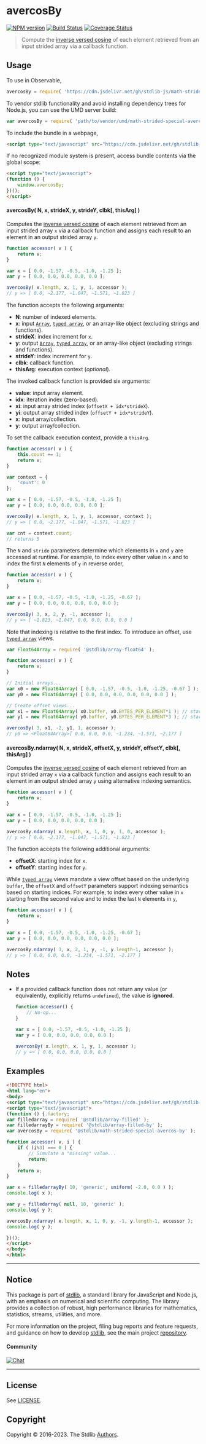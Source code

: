 <!--

@license Apache-2.0

Copyright (c) 2021 The Stdlib Authors.

Licensed under the Apache License, Version 2.0 (the "License");
you may not use this file except in compliance with the License.
You may obtain a copy of the License at

   http://www.apache.org/licenses/LICENSE-2.0

Unless required by applicable law or agreed to in writing, software
distributed under the License is distributed on an "AS IS" BASIS,
WITHOUT WARRANTIES OR CONDITIONS OF ANY KIND, either express or implied.
See the License for the specific language governing permissions and
limitations under the License.

-->

<!-- lint disable maximum-heading-length -->

# avercosBy

[![NPM version][npm-image]][npm-url] [![Build Status][test-image]][test-url] [![Coverage Status][coverage-image]][coverage-url] <!-- [![dependencies][dependencies-image]][dependencies-url] -->

> Compute the [inverse versed cosine][@stdlib/math/base/special/avercos] of each element retrieved from an input strided array via a callback function.

<section class="intro">

</section>

<!-- /.intro -->



<section class="usage">

## Usage

To use in Observable,

```javascript
avercosBy = require( 'https://cdn.jsdelivr.net/gh/stdlib-js/math-strided-special-avercos-by@umd/browser.js' )
```

To vendor stdlib functionality and avoid installing dependency trees for Node.js, you can use the UMD server build:

```javascript
var avercosBy = require( 'path/to/vendor/umd/math-strided-special-avercos-by/index.js' )
```

To include the bundle in a webpage,

```html
<script type="text/javascript" src="https://cdn.jsdelivr.net/gh/stdlib-js/math-strided-special-avercos-by@umd/browser.js"></script>
```

If no recognized module system is present, access bundle contents via the global scope:

```html
<script type="text/javascript">
(function () {
    window.avercosBy;
})();
</script>
```

#### avercosBy( N, x, strideX, y, strideY, clbk\[, thisArg] )

Computes the [inverse versed cosine][@stdlib/math/base/special/avercos] of each element retrieved from an input strided array `x` via a callback function and assigns each result to an element in an output strided array `y`.

```javascript
function accessor( v ) {
    return v;
}

var x = [ 0.0, -1.57, -0.5, -1.0, -1.25 ];
var y = [ 0.0, 0.0, 0.0, 0.0, 0.0 ];

avercosBy( x.length, x, 1, y, 1, accessor );
// y => [ 0.0, ~2.177, ~1.047, ~1.571, ~1.823 ]
```

The function accepts the following arguments:

-   **N**: number of indexed elements.
-   **x**: input [`Array`][mdn-array], [`typed array`][mdn-typed-array], or an array-like object (excluding strings and functions).
-   **strideX**: index increment for `x`.
-   **y**: output [`Array`][mdn-array], [`typed array`][mdn-typed-array], or an array-like object (excluding strings and functions).
-   **strideY**: index increment for `y`.
-   **clbk**: callback function.
-   **thisArg**: execution context (_optional_).

The invoked callback function is provided six arguments:

-   **value**: input array element.
-   **idx**: iteration index (zero-based).
-   **xi**: input array strided index (`offsetX + idx*strideX`).
-   **yi**: output array strided index (`offsetY + idx*strideY`).
-   **x**: input array/collection.
-   **y**: output array/collection.

To set the callback execution context, provide a `thisArg`.

```javascript
function accessor( v ) {
    this.count += 1;
    return v;
}

var context = {
    'count': 0
};

var x = [ 0.0, -1.57, -0.5, -1.0, -1.25 ];
var y = [ 0.0, 0.0, 0.0, 0.0, 0.0 ];

avercosBy( x.length, x, 1, y, 1, accessor, context );
// y => [ 0.0, ~2.177, ~1.047, ~1.571, ~1.823 ]

var cnt = context.count;
// returns 5
```

The `N` and `stride` parameters determine which elements in `x` and `y` are accessed at runtime. For example, to index every other value in `x` and to index the first `N` elements of `y` in reverse order,

```javascript
function accessor( v ) {
    return v;
}

var x = [ 0.0, -1.57, -0.5, -1.0, -1.25, -0.67 ];
var y = [ 0.0, 0.0, 0.0, 0.0, 0.0, 0.0 ];

avercosBy( 3, x, 2, y, -1, accessor );
// y => [ ~1.823, ~1.047, 0.0, 0.0, 0.0, 0.0 ]
```

Note that indexing is relative to the first index. To introduce an offset, use [`typed array`][mdn-typed-array] views.

```javascript
var Float64Array = require( '@stdlib/array-float64' );

function accessor( v ) {
    return v;
}

// Initial arrays...
var x0 = new Float64Array( [ 0.0, -1.57, -0.5, -1.0, -1.25, -0.67 ] );
var y0 = new Float64Array( [ 0.0, 0.0, 0.0, 0.0, 0.0, 0.0 ] );

// Create offset views...
var x1 = new Float64Array( x0.buffer, x0.BYTES_PER_ELEMENT*1 ); // start at 2nd element
var y1 = new Float64Array( y0.buffer, y0.BYTES_PER_ELEMENT*3 ); // start at 4th element

avercosBy( 3, x1, -2, y1, 1, accessor );
// y0 => <Float64Array>[ 0.0, 0.0, 0.0, ~1.234, ~1.571, ~2.177 ]
```

#### avercosBy.ndarray( N, x, strideX, offsetX, y, strideY, offsetY, clbk\[, thisArg] )

Computes the [inverse versed cosine][@stdlib/math/base/special/avercos] of each element retrieved from an input strided array `x` via a callback function and assigns each result to an element in an output strided array `y` using alternative indexing semantics.

```javascript
function accessor( v ) {
    return v;
}

var x = [ 0.0, -1.57, -0.5, -1.0, -1.25 ];
var y = [ 0.0, 0.0, 0.0, 0.0, 0.0 ];

avercosBy.ndarray( x.length, x, 1, 0, y, 1, 0, accessor );
// y => [ 0.0, ~2.177, ~1.047, ~1.571, ~1.823 ]
```

The function accepts the following additional arguments:

-   **offsetX**: starting index for `x`.
-   **offsetY**: starting index for `y`.

While [`typed array`][mdn-typed-array] views mandate a view offset based on the underlying `buffer`, the `offsetX` and `offsetY` parameters support indexing semantics based on starting indices. For example, to index every other value in `x` starting from the second value and to index the last `N` elements in `y`,

```javascript
function accessor( v ) {
    return v;
}

var x = [ 0.0, -1.57, -0.5, -1.0, -1.25, -0.67 ];
var y = [ 0.0, 0.0, 0.0, 0.0, 0.0, 0.0 ];

avercosBy.ndarray( 3, x, 2, 1, y, -1, y.length-1, accessor );
// y => [ 0.0, 0.0, 0.0, ~1.234, ~1.571, ~2.177 ]
```

</section>

<!-- /.usage -->

<section class="notes">

## Notes

-   If a provided callback function does not return any value (or equivalently, explicitly returns `undefined`), the value is **ignored**.

    ```javascript
    function accessor() {
        // No-op...
    }

    var x = [ 0.0, -1.57, -0.5, -1.0, -1.25 ];
    var y = [ 0.0, 0.0, 0.0, 0.0, 0.0 ];

    avercosBy( x.length, x, 1, y, 1, accessor );
    // y => [ 0.0, 0.0, 0.0, 0.0, 0.0 ]
    ```

</section>

<!-- /.notes -->

<section class="examples">

## Examples

<!-- eslint no-undef: "error" -->

```html
<!DOCTYPE html>
<html lang="en">
<body>
<script type="text/javascript" src="https://cdn.jsdelivr.net/gh/stdlib-js/random-base-uniform@umd/browser.js"></script>
<script type="text/javascript">
(function () {.factory;
var filledarray = require( '@stdlib/array-filled' );
var filledarrayBy = require( '@stdlib/array-filled-by' );
var avercosBy = require( '@stdlib/math-strided-special-avercos-by' );

function accessor( v, i ) {
    if ( (i%3) === 0 ) {
        // Simulate a "missing" value...
        return;
    }
    return v;
}

var x = filledarrayBy( 10, 'generic', uniform( -2.0, 0.0 ) );
console.log( x );

var y = filledarray( null, 10, 'generic' );
console.log( y );

avercosBy.ndarray( x.length, x, 1, 0, y, -1, y.length-1, accessor );
console.log( y );

})();
</script>
</body>
</html>
```

</section>

<!-- /.examples -->

<!-- Section for related `stdlib` packages. Do not manually edit this section, as it is automatically populated. -->

<section class="related">

</section>

<!-- /.related -->

<!-- Section for all links. Make sure to keep an empty line after the `section` element and another before the `/section` close. -->


<section class="main-repo" >

* * *

## Notice

This package is part of [stdlib][stdlib], a standard library for JavaScript and Node.js, with an emphasis on numerical and scientific computing. The library provides a collection of robust, high performance libraries for mathematics, statistics, streams, utilities, and more.

For more information on the project, filing bug reports and feature requests, and guidance on how to develop [stdlib][stdlib], see the main project [repository][stdlib].

#### Community

[![Chat][chat-image]][chat-url]

---

## License

See [LICENSE][stdlib-license].


## Copyright

Copyright &copy; 2016-2023. The Stdlib [Authors][stdlib-authors].

</section>

<!-- /.stdlib -->

<!-- Section for all links. Make sure to keep an empty line after the `section` element and another before the `/section` close. -->

<section class="links">

[npm-image]: http://img.shields.io/npm/v/@stdlib/math-strided-special-avercos-by.svg
[npm-url]: https://npmjs.org/package/@stdlib/math-strided-special-avercos-by

[test-image]: https://github.com/stdlib-js/math-strided-special-avercos-by/actions/workflows/test.yml/badge.svg?branch=main
[test-url]: https://github.com/stdlib-js/math-strided-special-avercos-by/actions/workflows/test.yml?query=branch:main

[coverage-image]: https://img.shields.io/codecov/c/github/stdlib-js/math-strided-special-avercos-by/main.svg
[coverage-url]: https://codecov.io/github/stdlib-js/math-strided-special-avercos-by?branch=main

<!--

[dependencies-image]: https://img.shields.io/david/stdlib-js/math-strided-special-avercos-by.svg
[dependencies-url]: https://david-dm.org/stdlib-js/math-strided-special-avercos-by/main

-->

[chat-image]: https://img.shields.io/gitter/room/stdlib-js/stdlib.svg
[chat-url]: https://gitter.im/stdlib-js/stdlib/

[stdlib]: https://github.com/stdlib-js/stdlib

[stdlib-authors]: https://github.com/stdlib-js/stdlib/graphs/contributors

[umd]: https://github.com/umdjs/umd
[es-module]: https://developer.mozilla.org/en-US/docs/Web/JavaScript/Guide/Modules

[deno-url]: https://github.com/stdlib-js/math-strided-special-avercos-by/tree/deno
[umd-url]: https://github.com/stdlib-js/math-strided-special-avercos-by/tree/umd
[esm-url]: https://github.com/stdlib-js/math-strided-special-avercos-by/tree/esm
[branches-url]: https://github.com/stdlib-js/math-strided-special-avercos-by/blob/main/branches.md

[stdlib-license]: https://raw.githubusercontent.com/stdlib-js/math-strided-special-avercos-by/main/LICENSE

[mdn-array]: https://developer.mozilla.org/en-US/docs/Web/JavaScript/Reference/Global_Objects/Array

[mdn-typed-array]: https://developer.mozilla.org/en-US/docs/Web/JavaScript/Reference/Global_Objects/TypedArray

[@stdlib/math/base/special/avercos]: https://github.com/stdlib-js/math-base-special-avercos/tree/umd

</section>

<!-- /.links -->
